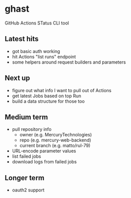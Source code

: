 # ghast
GitHub Actions STatus CLI tool

## Latest hits

- got basic auth working
- hit Actions "list runs" endpoint
- some helpers around request builders and parameters

## Next up

- figure out what info I want to pull out of Actions
- get latest Jobs based on top Run
- build a data structure for those too

## Medium term
- pull repository info
  - owner (e.g. MercuryTechnologies)
  - repo (e.g. mercury-web-backend)
  - current branch (e.g. matto/rul-79)
- URL-encode parameter values
- list failed jobs
- download logs from failed jobs

## Longer term
- oauth2 support